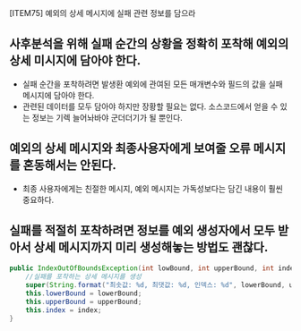 [ITEM75] 예외의 상세 메시지에 실패 관련 정보를 담으라
## 사후분석을 위해 실패 순간의 상황을 정확히 포착해 예외의 상세 미시지에 담아야 한다.
- 실패 순간을 포착하려면 발생환 예외에 관여된 모든 매개변수와 필드의 값을 실패 메시지에 담아야 한다. 
- 관련된 데이터를 모두 담아야 하지만 장황할 필요는 없다. 소스코드에서 얻을 수 있는 정보는 기렉 늘어놔바야 군더더기가 될 뿐인다. 
## 예외의 상세 메시지와 최종사용자에게 보여줄 오류 메시지를 혼동해서는 안된다. 
-  최종 사용자에게는 친절한 메시지, 예외 메시지는 가독성보다는 담긴 내용이 훨씬 중요하다. 
## 실패를 적절히 포착하려면 정보를 예외 생성자에서 모두 받아서 상세 메시지까지 미리 생성해놓는 방법도 괜찮다. 
```java
public IndexOutOfBoundsException(int lowBound, int upperBound, int index){
	//실패를 포착하는 상세 메시지를 생성
	super(String.format("최솟값: %d, 최댓값: %d, 인덱스: %d", lowerBound, upperBound, 		                       index));
	this.lowerBound = lowerBound;
	this.upperBound = upperBound;
	this.index = index;
}
```
